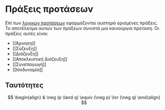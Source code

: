 # Πράξεις προτάσεων

Επί των [λογικών προτάσεων](Λογική%20Πρόταση.md)
εφαρμόζονται αυστηρά ορισμένες πράξεις. Το
αποτέλεσμα αυτών των πράξεων συνιστά μια
καινούργια πρόταση. Οι πράξεις αυτές είναι:

- [[Άρνηση]]
- [[Σύζευξη]]
- [[Διάζευξη]]
- [[Αποκλειστική Διάζευξη]]
- [[Συνεπαγωγή]]
- [[Ισοδυναμία]]

## Ταυτότητες

 $$
\begin{align}
& \neg (p \land q) \equiv (\neg p) \lor (\neg q)
\end{align}
$$

